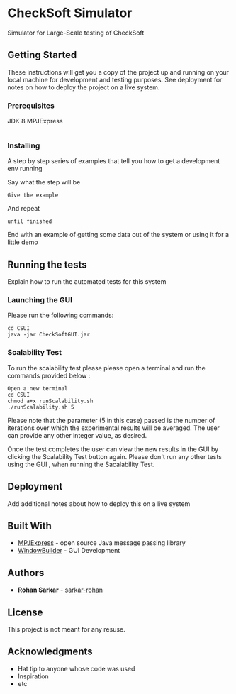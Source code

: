 # CheckSoft Simulator
Simulator for Large-Scale testing of CheckSoft

## Getting Started

These instructions will get you a copy of the project up and running on your local machine for development and testing purposes. See deployment for notes on how to deploy the project on a live system.

### Prerequisites

JDK 8
MPJExpress 

```

```

### Installing

A step by step series of examples that tell you how to get a development env running

Say what the step will be

```
Give the example
```

And repeat

```
until finished
```

End with an example of getting some data out of the system or using it for a little demo

## Running the tests

Explain how to run the automated tests for this system

### Launching the GUI

Please run the following commands:

```
cd CSUI
java -jar CheckSoftGUI.jar
```

### Scalability Test
To run the scalability test please please open a terminal and run the commands provided below :


```
Open a new terminal
cd CSUI
chmod a+x runScalability.sh
./runScalability.sh 5
```
Please note that the parameter (5 in this case) passed is the number of iterations over which the experimental results will be averaged. The user can provide any other integer value, as desired.

Once the test completes the user can view the new results in the GUI by clicking the Scalability Test button again.
Please don't run any other tests using the GUI , when running the Sacalability Test. 

## Deployment

Add additional notes about how to deploy this on a live system

## Built With

* [MPJExpress](http://mpj-express.org/) - open source Java message passing library
* [WindowBuilder](https://www.eclipse.org/windowbuilder/) - GUI Development

## Authors

* **Rohan Sarkar** - [sarkar-rohan](https://github.com/sarkar-rohan)

## License

This project is not meant for any resuse. 

## Acknowledgments

* Hat tip to anyone whose code was used
* Inspiration
* etc

